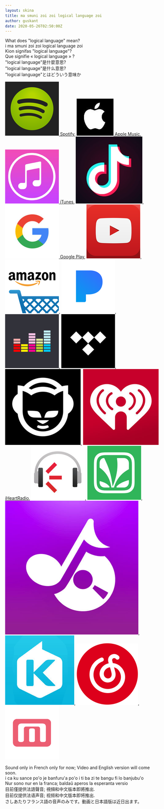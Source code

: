 ```yaml
---
layout: skina
title: ma smuni zoi zoi logical language zoi
author: guskant
date: 2020-05-26T02:50:00Z
---
```

<div lang="en">
What does "logical language" mean?
</div>
<div lang="jbo">
i ma smuni zoi zoi logical language zoi
</div>
<div lang="epo">
Kion signifas "logical language"?
</div>
<div lang="fr">
Que signifie « logical language » ?
</div>
<div lang="zh-Hant">
"logical language"是什麼意思?
</div>
<div lang="zh-Hans">
"logical language"是什么意思?
</div>
<div lang="ja">
"logical language"とはどういう意味か
</div>

[![alt text](media/spotify.png "Spotify") Spotify](https://open.spotify.com/album/1GbrscfnZaWLPonjykzlsU),
[![alt text](media/applemusic.png "Apple Music") Apple Music](https://music.apple.com/us/album/que-signifie-logical-language-cours-lojban-en-fran%C3%A7ais/1515026962?uo=4&app=music&at=1001lry3&ct=dashboard),
[![alt text](media/itunes.png "iTunes") iTunes](https://music.apple.com/us/album/que-signifie-logical-language-cours-lojban-en-fran%C3%A7ais/1515026962?uo=4&app=itunes&at=1001lry3&ct=dashboard),
![alt text](media/tiktok.png "TikTok/Resso"),
[![alt text](media/google.png "Google Play") Google Play](https://play.google.com/store/music/album/Guskant_Que_signifie_Logical_Language_cours_de_loj?id=B5c6yqakhsv6nbdajv5p425fllu),
![alt text](media/youtube.png "YouTube"),
![alt text](media/amazon.png "Amazon"),
![alt text](media/rdio.png "Pandora"),
![alt text](media/deezer.png "Deezer"),
![alt text](media/tidal.png "Tidal"),
![alt text](media/napster.png "Napster"),
[![alt text](media/iheart.png "iHeartRadio") iHeartRadio](https://www.iheart.com/artist/id-33297983/albums/id-102889963),
![alt text](media/imusica.png "ClaroMusica"),
![alt text](media/saavn.png "Saavn"),
![alt text](media/anghami.png "Anghami"),
![alt text](media/kkbox.png "KKBox"),
![alt text](media/netease.png "NetEase (beta)"),
![alt text](media/beats.png "MediaNet")

<div lang="en">Sound only in French only for now; Video and English version will come soon.</div> <!--
--><div lang="jbo">i ca ku sance po'o je banfuru'a po'o i ti ba zi te bangu fi lo banjubu'o</div> <!--
--><div lang="epo">Nur sono nur en la franca; baldaŭ aperos la esperanta versio</div> <!--
--><div lang="fr"></div> <!--
--><div lang="zh-Hant">目前僅提供法語聲音; 視頻和中文版本即將推出.</div> <!--
--><div lang="zh-Hans">目前仅提供法语声音; 视频和中文版本即将推出.</div> <!--
--><div lang="ja">さしあたりフランス語の音声のみです。動画と日本語版は近日出ます。</div>

